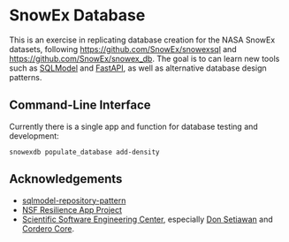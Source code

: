 # SnowEx Database

This is an exercise in replicating database creation for the
 NASA SnowEx datasets, following https://github.com/SnowEx/snowexsql and 
https://github.com/SnowEx/snowex_db. The goal is to can learn new tools such as
[SQLModel](https://sqlmodel.tiangolo.com/) 
and [FastAPI](https://fastapi.tiangolo.com/), 
as well as alternative database design patterns.

## Command-Line Interface

Currently there is a single app and function for database testing and 
development: 

`snowexdb populate_database add-density`

## Acknowledgements

* [sqlmodel-repository-pattern](https://github.com/manukanne/sqlmodel-repository-pattern/tree/main)
* [NSF Resilience App Project](https://github.com/UW-THINKlab/resilience/tree/main)
* [Scientific Software Engineering Center](https://escience.washington.edu/software-engineering/ssec/), especially [Don Setiawan](https://github.com/lsetiawan) and [Cordero Core](https://github.com/uwcdc).
